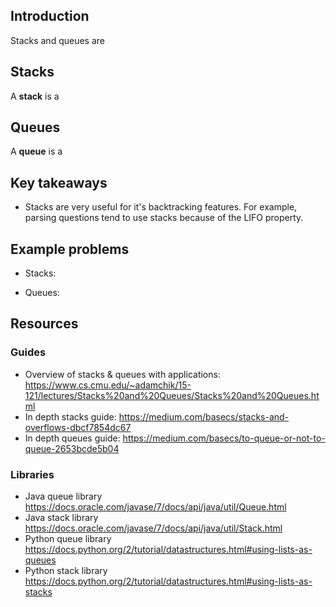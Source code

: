 ## Introduction

Stacks and queues are 

## Stacks
A **stack** is a


## Queues
A **queue** is a

## Key takeaways
* Stacks are very useful for it's backtracking features. For example, parsing questions tend to use stacks because of the LIFO property.

## Example problems
* Stacks:

* Queues:

## Resources
### Guides
* Overview of stacks & queues with applications: https://www.cs.cmu.edu/~adamchik/15-121/lectures/Stacks%20and%20Queues/Stacks%20and%20Queues.html
* In depth stacks guide: https://medium.com/basecs/stacks-and-overflows-dbcf7854dc67
* In depth queues guide: https://medium.com/basecs/to-queue-or-not-to-queue-2653bcde5b04

### Libraries
* Java queue library https://docs.oracle.com/javase/7/docs/api/java/util/Queue.html
* Java stack library
https://docs.oracle.com/javase/7/docs/api/java/util/Stack.html 
* Python queue library
https://docs.python.org/2/tutorial/datastructures.html#using-lists-as-queues
* Python stack library https://docs.python.org/2/tutorial/datastructures.html#using-lists-as-stacks
